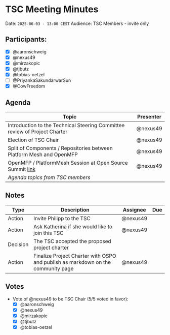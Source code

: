 # TSC Meeting Minutes

Date: `2025-06-03 - 13:00 CEST`
Audience: TSC Members - invite only

## Participants:

- [x] @aaronschweig
- [X] @nexus49
- [x] @mirzakopic
- [x] @tjbutz
- [x] @tobias-oetzel
- [ ] @PriyankaSakundarwarSun
- [x] @CowFreedom

## Agenda

| Topic                                                                                                                      | Presenter |
|----------------------------------------------------------------------------------------------------------------------------|-----------|
| Introduction to the Technical Steering Committee review of Project Charter                                                 | @nexus49  |
| Election of TSC Chair                                                                                                      | @nexus49  |
| Split of Components / Repositories between Platform Mesh and OpenMFP                                                       | @nexus49  |
| OpenMFP / PlatformMesh Session at Open Source Summit [link](https://events.linuxfoundation.org/open-source-summit-europe/) | @nexus49  |
| _Agenda topics from TSC members_                                                                                           |           |

## Notes

| Type     | Description                                                                      | Assignee | Due |
|----------|----------------------------------------------------------------------------------|----------|-----|
| Action   | Invite Philipp to the TSC                                                        | @nexus49 |     |
| Action   | Ask Katherina if she would like to join this TSC                                 | @nexus49 |     |
| Decision | The TSC accepted the proposed project charter                                    |          |     |
| Action   | Finalize Project Charter with OSPO and publish as markdown on the community page | @nexus49 |     |

## Votes

- Vote of @nexus49 to be TSC Chair (5/5 voted in favor):
  - [x] @aaronschweig
  - [x] @nexus49
  - [x] @mirzakopic
  - [x] @tjbutz
  - [x] @tobias-oetzel
